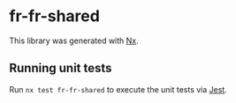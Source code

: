 # fr-fr-shared

This library was generated with [Nx](https://nx.dev).

## Running unit tests

Run `nx test fr-fr-shared` to execute the unit tests via [Jest](https://jestjs.io).
